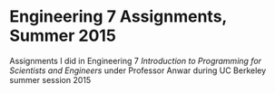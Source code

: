 # Engineering 7 Assignments, Summer 2015

Assignments I did in Engineering 7 *Introduction to Programming for Scientists and Engineers* under Professor Anwar during UC Berkeley summer session 2015
